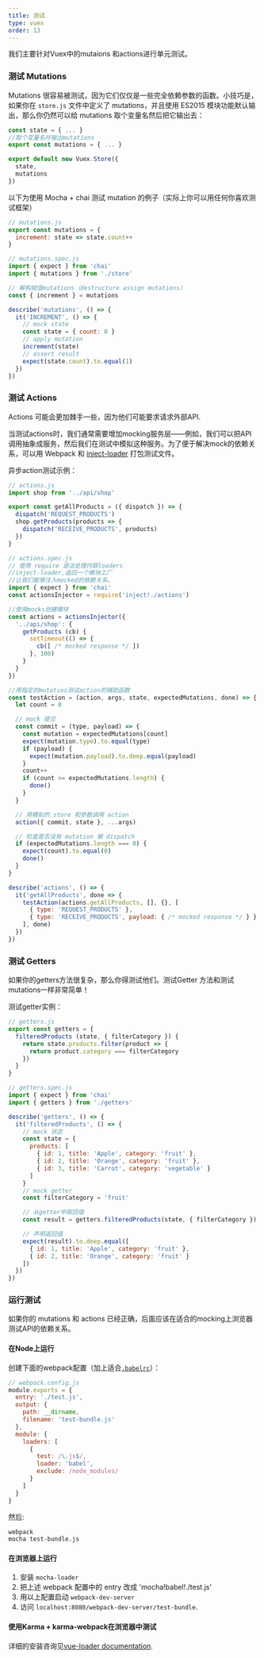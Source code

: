 ```yaml
---
title: 测试
type: vuex
order: 13
---
```

我们主要针对Vuex中的mutaions 和actions进行单元测试。

### 测试 Mutations

Mutations 很容易被测试，因为它们仅仅是一些完全依赖参数的函数。小技巧是，如果你在 `store.js` 文件中定义了 mutations，并且使用 ES2015 模块功能默认输出，那么你仍然可以给 mutations 取个变量名然后把它输出去：

``` js
const state = { ... }
//取个变量名并输出mutations
export const mutations = { ... }

export default new Vuex.Store({
  state,
  mutations
})
```

以下为使用 Mocha + chai 测试 mutation 的例子（实际上你可以用任何你喜欢测试框架）

``` js
// mutations.js
export const mutations = {
  increment: state => state.count++
}
```

``` js
// mutations.spec.js
import { expect } from 'chai'
import { mutations } from './store'

// 解构赋值mutations（destructure assign mutations）
const { increment } = mutations

describe('mutations', () => {
  it('INCREMENT', () => {
    // mock state
    const state = { count: 0 }
    // apply mutation
    increment(state)
    // assert result
    expect(state.count).to.equal(1)
  })
})
```

### 测试 Actions


Actions 可能会更加棘手一些，因为他们可能要求请求外部API.

当测试actions时，我们通常需要增加mocking服务层——例如，我们可以把API调用抽象成服务，然后我们在测试中模拟这种服务。为了便于解决mock的依赖关系，可以用 Webpack 和 [inject-loader](https://github.com/plasticine/inject-loader) 打包测试文件。

异步action测试示例：

``` js
// actions.js
import shop from '../api/shop'

export const getAllProducts = ({ dispatch }) => {
  dispatch('REQUEST_PRODUCTS')
  shop.getProducts(products => {
    dispatch('RECEIVE_PRODUCTS', products)
  })
}
```

``` js
// actions.spec.js
// 使用 require 语法处理内联loaders
//inject-loader,返回一个模块工厂
//让我们能够注入mocked的依赖关系。
import { expect } from 'chai'
const actionsInjector = require('inject!./actions')

//使用mocks创建模块
const actions = actionsInjector({
  '../api/shop': {
    getProducts (cb) {
      setTimeout(() => {
        cb([ /* mocked response */ ])
      }, 100)
    }
  }
})

//用指定的mutatios测试action的辅助函数
const testAction = (action, args, state, expectedMutations, done) => {
  let count = 0

  // mock 提交
  const commit = (type, payload) => {
    const mutation = expectedMutations[count]
    expect(mutation.type).to.equal(type)
    if (payload) {
      expect(mutation.payload).to.deep.equal(payload)
    }
    count++
    if (count >= expectedMutations.length) {
      done()
    }
  }

  // 用模拟的 store 和参数调用 action
  action({ commit, state }, ...args)

  // 检查是否没有 mutation 被 dispatch
  if (expectedMutations.length === 0) {
    expect(count).to.equal(0)
    done()
  }
}

describe('actions', () => {
  it('getAllProducts', done => {
    testAction(actions.getAllProducts, [], {}, [
      { type: 'REQUEST_PRODUCTS' },
      { type: 'RECEIVE_PRODUCTS', payload: { /* mocked response */ } }
    ], done)
  })
})
```

### 测试 Getters

如果你的getters方法很复杂，那么你得测试他们。测试Getter 方法和测试mutations一样非常简单！

测试getter实例：

``` js
// getters.js
export const getters = {
  filteredProducts (state, { filterCategory }) {
    return state.products.filter(product => {
      return product.category === filterCategory
    })
  }
}
```

``` js
// getters.spec.js
import { expect } from 'chai'
import { getters } from './getters'

describe('getters', () => {
  it('filteredProducts', () => {
    // mock 状态
    const state = {
      products: [
        { id: 1, title: 'Apple', category: 'fruit' },
        { id: 2, title: 'Orange', category: 'fruit' },
        { id: 3, title: 'Carrot', category: 'vegetable' }
      ]
    }
    // mock getter
    const filterCategory = 'fruit'

    // 从getter中取回值
    const result = getters.filteredProducts(state, { filterCategory })

    // 声明返回值
    expect(result).to.deep.equal([
      { id: 1, title: 'Apple', category: 'fruit' },
      { id: 2, title: 'Orange', category: 'fruit' }
    ])
  })
})
```

### 运行测试

如果你的 mutations 和 actions 已经正确，后面应该在适合的mocking上浏览器测试API的依赖关系。

#### 在Node上运行

创建下面的webpack配置（加上适合[`.babelrc`](https://babeljs.io/docs/usage/babelrc/)）：


``` js
// webpack.config.js
module.exports = {
  entry: './test.js',
  output: {
    path: __dirname,
    filename: 'test-bundle.js'
  },
  module: {
    loaders: [
      {
        test: /\.js$/,
        loader: 'babel',
        exclude: /node_modules/
      }
    ]
  }
}
```

然后:

``` bash
webpack
mocha test-bundle.js
```

#### 在浏览器上运行

1. 安装 `mocha-loader`
2. 把上述 webpack 配置中的 entry 改成 'mocha!babel!./test.js'
3. 用以上配置启动 `webpack-dev-server` 
4. 访问 `localhost:8080/webpack-dev-server/test-bundle`.

#### 使用Karma + karma-webpack在浏览器中测试

详细的安装咨询见[vue-loader documentation](http://vue-loader.vuejs.org/en/workflow/testing.html).
